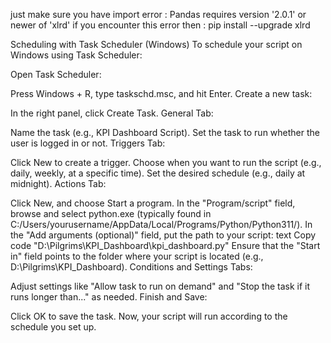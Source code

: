 just make sure you have import error : Pandas requires version '2.0.1' or newer of 'xlrd'
if you encounter this error then : pip install --upgrade xlrd



Scheduling with Task Scheduler (Windows)
To schedule your script on Windows using Task Scheduler:

Open Task Scheduler:

Press Windows + R, type taskschd.msc, and hit Enter.
Create a new task:

In the right panel, click Create Task.
General Tab:

Name the task (e.g., KPI Dashboard Script).
Set the task to run whether the user is logged in or not.
Triggers Tab:

Click New to create a trigger.
Choose when you want to run the script (e.g., daily, weekly, at a specific time).
Set the desired schedule (e.g., daily at midnight).
Actions Tab:

Click New, and choose Start a program.
In the "Program/script" field, browse and select python.exe (typically found in C:/Users/yourusername/AppData/Local/Programs/Python/Python311/).
In the "Add arguments (optional)" field, put the path to your script:
text
Copy code
"D:\Pilgrims\KPI_Dashboard\kpi_dashboard.py"
Ensure that the "Start in" field points to the folder where your script is located (e.g., D:\Pilgrims\KPI_Dashboard\).
Conditions and Settings Tabs:

Adjust settings like "Allow task to run on demand" and "Stop the task if it runs longer than..." as needed.
Finish and Save:

Click OK to save the task.
Now, your script will run according to the schedule you set up.